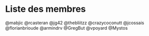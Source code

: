 # Liste des membres
@mabjic
@rcasteran
@jg42
@thebliitzz
@crazycoconutt
@jcossais
@florianbrioude 
@armindrv
@GregBut
@vpoyard
@Mystos
